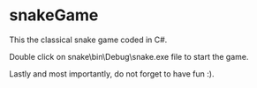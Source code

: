# snakeGame
This the classical snake game coded in C#.

Double click on snake\bin\Debug\snake.exe file to start the game.

Lastly and most importantly, do not forget to have fun :).
